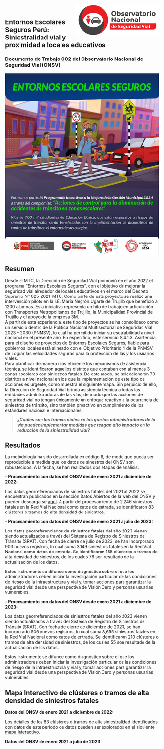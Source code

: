 <a href="https://www.onsv.gob.pe/"><img align="right" height="100" src="index-images/logo-onsv.png" float="right" link> </a>
<br>

## Entornos Escolares Seguros Perú: Siniestralidad vial y proximidad a locales educativos

### [Documento de Trabajo 002](https://www.onsv.gob.pe:5000/siniestralidad-vial-e-infraestructura-segura-en-entornos-escolares/) del Observatorio Nacional de Seguridad Vial (ONSV)

<a href="https://www.gob.pe/institucion/mtc/campa%C3%B1as/48229-entornos-escolares-seguros"><img align="center" height="600" src="index-images/EES_PI.jpg" float="center" link> </a>

## Resumen
Desde el MTC, la Dirección de Seguridad Vial promovió en el año 2022 el programa “Entornos Escolares Seguros”, con el objetivo de mejorar la seguridad
vial alrededor de locales educativos en el marco del Decreto Supremo
N° 025-2021-MTC. Como parte de este proyecto se realizó una intervención
piloto en la I.E. María Negrón Ugarte de Trujillo que benefició a 1200 alumnas.
Esta iniciativa representa un hito de trabajo en articulación con Transportes
Metropolitanos de Trujillo, la Municipalidad Provincial de Trujillo y el apoyo de la
empresa 3M.
<br>
A partir de esta experiencia, este tipo de proyectos se ha consolidado como un
servicio dentro de la Política Nacional Multisectorial de Seguridad Vial 2023 –
2030 (PNMSV), lo cual ha permitido iniciar su escalabilidad a nivel nacional en el
presente año. En específico, este servicio S 4.1.3. Asistencia para el diseño de
proyectos de Entornos Escolares Seguros, fiable para gobiernos locales está
alineado con el Objetivo Prioritario 4 de la PNMSV de Lograr las velocidades
seguras para la protección de las y los usuarios viales.
<br>
Para planificar de manera más eficiente los
mecanismos de asistencia técnica, se identificaron aquellos distritos que
contaban con al menos 3 zonas escolares con siniestros fatales. De este modo, se
seleccionaron 73 distritos a nivel nacional en los que la implementación de este
tipo de acciones es urgente, como muestra el siguiente mapa. Sin perjuicio de ello, la
Dirección de Seguridad Vial brinda asistencia técnica a todas las entidades
administradoras de las vías, de modo que las acciones de seguridad vial no tengan
únicamente un enfoque reactivo a la ocurrencia de siniestros de tránsito, sino
también proactivo en cumplimiento de los estándares nacional e internacionales.



> ***¿Cuáles son los tramos viales en los que los administradores de la vía pueden implementar medidas que tengan alto impacto en la reducción de la siniestralidad vial?***

## Resultados 

La metodología ha sido desarrollada en código R, de modo que pueda ser reproducible a medida que los datos de sinestros del ONSV son robustecidos. A la fecha, se han realizados dos etapas de análisis:

**- Procesamiento con datos del ONSV desde enero 2021 a diciembre de 2022:**

Los datos georreferenciados de siniestros fatales del 2021 al 2022 se encuentran publicados en la sección Datos Abiertos de la web del ONSV y pueden descargarse [aquí](https://www.onsv.gob.pe/datosabiertos). A partir del procesamiento de 2,246 siniestros fatales en la Red Vial Nacional como datos de entrada, se identificaron 83 clústeres o tramos de alta densidad de siniestros.

**- Procesamiento con datos del ONSV desde enero 2021 a julio de 2023:**

Los datos georreferenciados de siniestros fatales del año 2023 vienen siendo actualizados a través del Sistema de Registro de Siniestros de Tránsito (SRAT). Con fecha de cierre de julio de 2023, se han incorporado 903 nuevos registros, lo cual suma 3,149 siniestros fatales en la Red Vial Nacional como datos de entrada. Se identificaron 155 clústeres o tramos de alta densidad de siniestros, de los cuales 76 son resultado de la actualización de los datos. 

Estos instrumento se difunde como diagnóstico sobre el que los administradores deben iniciar la investigación particular de las condiciones de riesgo de la infraestructura y vial y, tomar acciones para garantizar la seguridad vial desde una perspectiva de Visión Cero y personas usuarias vulnerables.

**- Procesamiento con datos del ONSV desde enero 2021 a diciembre de 2023:**

Los datos georreferenciados de siniestros fatales del año 2023 vienen siendo actualizados a través del Sistema de Registro de Siniestros de Tránsito (SRAT). Con fecha de cierre de diciembre de 2023, se han incorporado 506 nuevos registros, lo cual suma 3,655 siniestros fatales en la Red Vial Nacional como datos de entrada. Se identificaron 210 clústeres o tramos de alta densidad de siniestros, de los cuales 55 son resultado de la actualización de los datos. 

Estos instrumento se difunde como diagnóstico sobre el que los administradores deben iniciar la investigación particular de las condiciones de riesgo de la infraestructura y vial y, tomar acciones para garantizar la seguridad vial desde una perspectiva de Visión Cero y personas usuarias vulnerables.

## Mapa Interactivo de clústeres o tramos de alta densidad de siniestros fatales

**Datos del ONSV de enero 2021 a diciembre de 2022:**

Los detalles de los 83 clústeres o tramos de alta siniestralidad identificados con datos de este período de datos pueden ser explorados en el [siguiente mapa interactivo](https://patriciaig.github.io/SeguridadVialPeru/mapa_tramos_alta_densidad_fatalidades.html).

**Datos del ONSV de enero 2021 a julio de 2023**
